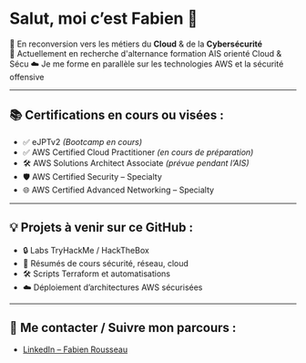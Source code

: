 # Salut, moi c’est Fabien 👋

🎯 En reconversion vers les métiers du **Cloud** & de la **Cybersécurité**  
🔐 Actuellement en recherche d'alternance formation AIS orienté Cloud & Sécu
☁️ Je me forme en parallèle sur les technologies AWS et la sécurité offensive

---

## 📚 Certifications en cours ou visées :

- ✅ eJPTv2 *(Bootcamp en cours)*
- ✅ AWS Certified Cloud Practitioner *(en cours de préparation)*
- 🛠️ AWS Solutions Architect Associate *(prévue pendant l’AIS)*
- 🛡️ AWS Certified Security – Specialty
- 🌐 AWS Certified Advanced Networking – Specialty

---

## 💡 Projets à venir sur ce GitHub :

- 🔒 Labs TryHackMe / HackTheBox
- 🧠 Résumés de cours sécurité, réseau, cloud
- 🛠️ Scripts Terraform et automatisations
- ☁️ Déploiement d’architectures AWS sécurisées

---

## 🔗 Me contacter / Suivre mon parcours :

- [LinkedIn – Fabien Rousseau](https://www.linkedin.com/in/fabien-rousseau-8a73a21b5)
